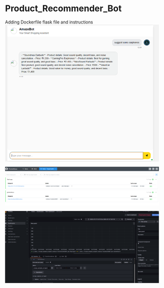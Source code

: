 # Product_Recommender_Bot

Adding Dockerfile
flask file and instructions
![alt text](images/image.png)

![alt text](images/prometheus.png)

![alt text](images/grafana_dashboard.png)